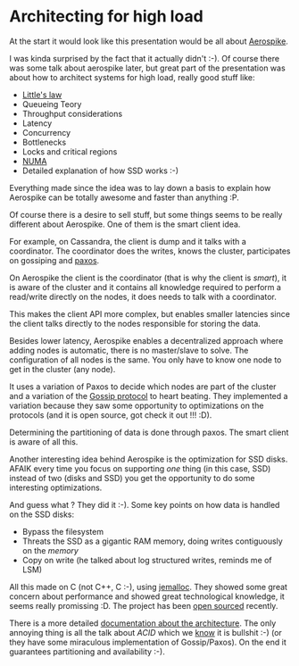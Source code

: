 # Architecting for high load

At the start it would look like this presentation would be
all about [Aerospike](http://www.aerospike.com/).

I was kinda surprised by the fact that it actually didn't :-).
Of course there was some talk about aerospike later, but great part of the 
presentation was about how to architect systems for high load, really good stuff like:

* [Little's law](http://en.wikipedia.org/wiki/Little%27s_law)
* Queueing Teory
* Throughput considerations
* Latency
* Concurrency
* Bottlenecks
* Locks and critical regions
* [NUMA](http://en.wikipedia.org/wiki/Non-uniform_memory_access)
* Detailed explanation of how SSD works :-)

Everything made since the idea was to lay down a basis to explain how Aerospike can be
totally awesome and faster than anything :P.

Of course there is a desire to sell stuff, but some things seems to be really different about Aerospike.
One of them is the smart client idea.

For example, on Cassandra, the client is dump and it talks with a coordinator. The coordinator does the writes, knows
the cluster, participates on gossiping and [paxos](http://en.wikipedia.org/wiki/Paxos_%28computer_science%29).

On Aerospike the client is the coordinator (that is why the client is *smart*), it is aware of the cluster and it
contains all knowledge required to perform a read/write directly on the nodes, it does needs to talk with a coordinator.

This makes the client API more complex, but enables smaller latencies since the client talks directly to the nodes
responsible for storing the data.

Besides lower latency, Aerospike enables a decentralized approach where adding nodes is automatic, there is no 
master/slave to solve. The configuration of all nodes is the same. You only have to know one node to get in the cluster
(any node).

It uses a variation of Paxos to decide which nodes are part of the cluster and a variation of the
[Gossip protocol](http://en.wikipedia.org/wiki/Gossip_protocol) to heart beating.
They implemented a variation because they saw some opportunity to optimizations on the protocols (and it is 
open source, got check it out !!! :D).

Determining the partitioning of data is done through paxos. The smart client is aware of all this.

Another interesting idea behind Aerospike is the optimization for SSD disks. AFAIK every time you focus on supporting 
*one* thing (in this case, SSD) instead of two (disks and SSD) you get the opportunity 
to do some interesting optimizations.

And guess what ? They did it :-). Some key points on how data is handled on the SSD disks:

* Bypass the filesystem
* Threats the SSD as a gigantic RAM memory, doing writes contiguously on the *memory*
* Copy on write (he talked about log structured writes, reminds me of LSM)

All this made on C (not C++, C :-), using [jemalloc](https://www.facebook.com/notes/facebook-engineering/scalable-memory-allocation-using-jemalloc/480222803919).
They showed some great concern about performance and showed great technological knowledge, it seems really promissing :D.
The project has been [open sourced](http://www.aerospike.com/docs/architecture/) recently.

There is a more detailed [documentation about the architecture](http://www.aerospike.com/docs/architecture/).
The only annoying thing is all the talk about *ACID* which we [know](http://en.wikipedia.org/wiki/CAP_theorem) 
it is bullshit :-) (or they have some miraculous implementation of Gossip/Paxos).
On the end it guarantees partitioning and availability :-).
